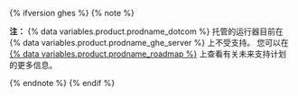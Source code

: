 {% ifversion ghes %}
{% note %}

**注：** {% data variables.product.prodname_dotcom %} 托管的运行器目前在 {% data variables.product.prodname_ghe_server %} 上不受支持。 您可以在 [{% data variables.product.prodname_roadmap %}](https://github.com/github/roadmap/issues/72) 上查看有关未来支持计划的更多信息。

{% endnote %}
{% endif %}
